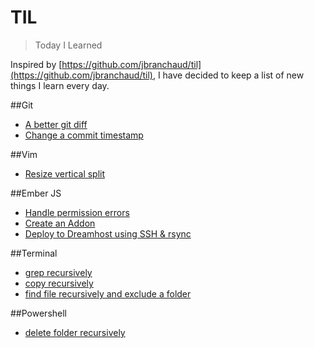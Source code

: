 # TIL
> Today I Learned

Inspired by [https://github.com/jbranchaud/til](https://github.com/jbranchaud/til), I have decided to keep a list of new things I learn every day.

##Git
* [A better git diff](git/diff-so-fancy.md)
* [Change a commit timestamp](git/change-commit-timestamp.md)

##Vim
* [Resize vertical split](vim/resize-split.md)

##Ember JS
* [Handle permission errors](ember/no-auth-permission.md)
* [Create an Addon](ember/create-addon.md)
* [Deploy to Dreamhost using SSH & rsync](ember/deploy-dreamhost.md)

##Terminal
* [grep recursively](terminal/grep-recursively.md)
* [copy recursively](terminal/copy-directory.md)
* [find file recursively and exclude a folder](terminal/find-file-recursively.md)

##Powershell
* [delete folder recursively](powershell/delete-folder-recursively.md)
